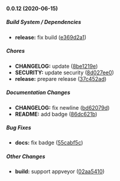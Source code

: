 #### 0.0.12 (2020-06-15)

##### Build System / Dependencies

- **release:** fix build ([e369d2a1](https://github.com/gregoranders/ts-playground/commit/e369d2a13939ce8fd2809b363280188d4b5de464))

##### Chores

- **CHANGELOG:** update ([8be1219e](https://github.com/gregoranders/ts-playground/commit/8be1219eba296b93430882c2b1e278f742fcfe2e))
- **SECURITY:** update security ([8d027ee0](https://github.com/gregoranders/ts-playground/commit/8d027ee0521cefa86f518d6fc6b7eb45bb0f60f6))
- **release:** prepare release ([37c452ad](https://github.com/gregoranders/ts-playground/commit/37c452ad6bba5d1bdffca90096e0e651f0a3d59d))

##### Documentation Changes

- **CHANGELOG:** fix newline ([bd62079d](https://github.com/gregoranders/ts-playground/commit/bd62079db479e26274dea3e2fac997e227a36eb3))
- **README:** add badge ([86dc621b](https://github.com/gregoranders/ts-playground/commit/86dc621b9326cc6446069cb114f4cafd7b8b1eaf))

##### Bug Fixes

- **docs:** fix badge ([55cabf5c](https://github.com/gregoranders/ts-playground/commit/55cabf5c317cf7de1142e1fafc7d9628e399cc57))

##### Other Changes

- **build:** support appveyor ([02aa5410](https://github.com/gregoranders/ts-playground/commit/02aa5410aaa92190c5711fecfc3d3883028c50f1))
